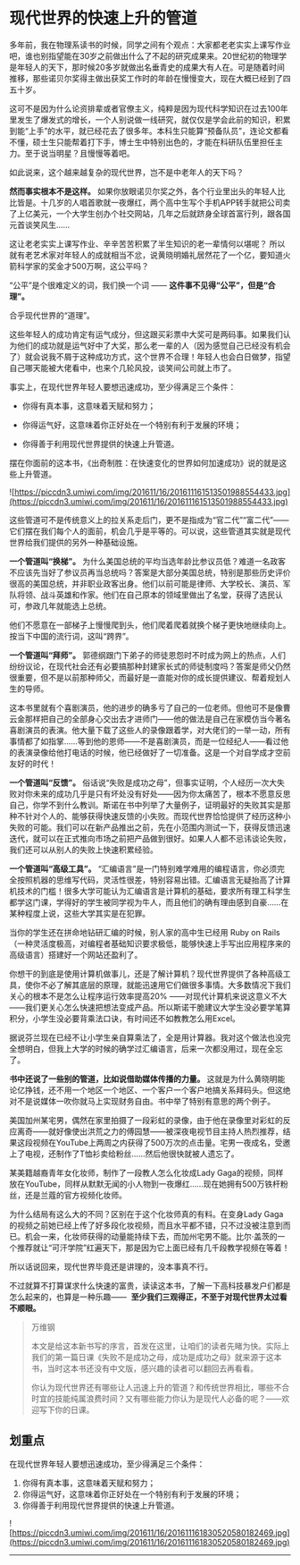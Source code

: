 # 现代世界的快速上升的管道

多年前，我在物理系读书的时候，同学之间有个观点：大家都老老实实上课写作业吧，谁也别指望能在30岁之前做出什么了不起的研究成果来。20世纪初的物理学是年轻人的天下，那时候20多岁就做出名垂青史的成果大有人在。可是随着时间推移，那些诺贝尔奖得主做出获奖工作时的年龄在慢慢变大，现在大概已经到了四五十岁。

这可不是因为什么论资排辈或者官僚主义，纯粹是因为现代科学知识在过去100年里发生了爆发式的增长，一个人别说做一线研究，就仅仅是学会此前的知识，积累到能“上手”的水平，就已经花去了很多年。本科生只能算“预备队员”，连论文都看不懂，硕士生只能帮着打下手，博士生中特别出色的，才能在科研队伍里担任主力。至于说当明星？且慢慢等着吧。

如此说来，这个越来越复杂的现代世界，岂不是中老年人的天下吗？

 **然而事实根本不是这样。** 如果你放眼诺贝尔奖之外，各个行业里出头的年轻人比比皆是。十几岁的人唱首歌就一夜爆红，两个高中生写个手机APP转手就把公司卖了上亿美元，一个大学生创办个社交网站，几年之后就跻身全球首富行列，跟各国元首谈笑风生……

这让老老实实上课写作业、辛辛苦苦积累了半生知识的老一辈情何以堪呢？ 所以就有老艺术家对年轻人的成就相当不忿，说黄晓明婚礼居然花了一个亿，要知道火箭科学家的奖金才500万啊，这公平吗？

“公平”是个很难定义的词，我们换一个词 —— **这件事不见得“公平”，但是“合理”。**

合乎现代世界的“道理”。

这些年轻人的成功肯定有运气成分，但这跟买彩票中大奖可是两码事。如果我们认为他们的成功就是运气好中了大奖，那么老一辈的人（因为感觉自己已经没有机会了）就会说我不屑于这种成功方式，这个世界不合理！年轻人也会白日做梦，指望自己哪天能被大佬看中，也来个几轮风投，谈笑间公司就上市了。

事实上，在现代世界年轻人要想迅速成功，至少得满足三个条件：

* 你得有真本事，这意味着天赋和努力；

* 你得运气好，这意味着你正好处在一个特别有利于发展的环境；

* 你得善于利用现代世界提供的快速上升管道。

摆在你面前的这本书，《出奇制胜：在快速变化的世界如何加速成功》说的就是这些上升管道。

![https://piccdn3.umiwi.com/img/201611/16/201611161513501988554433.jpg](https://piccdn3.umiwi.com/img/201611/16/201611161513501988554433.jpg)

这些管道可不是传统意义上的拉关系走后门，更不是指成为“官二代”“富二代”——它们摆在我们每个人的面前，机会几乎是平等的。可以说，这些管道其实就是现代世界给我们提供的另外一种基础设施。

 **一个管道叫“换梯”。** 为什么美国总统的平均当选年龄比参议员低？难道一名政客不应该先当好了参议员再当总统吗？答案是大部分美国总统，特别是那些历史评价很高的美国总统，并非职业政客出身。他们以前可能是律师、大学校长、演员、军队将领、战斗英雄和作家。他们在自己原本的领域里做出了名堂，获得了选民认可，参政几年就能选上总统。

他们不愿意在一部梯子上慢慢爬到头，他们爬着爬着就换个梯子更快地继续向上。按当下中国的流行词，这叫“跨界”。

 **一个管道叫“拜师”。** 郭德纲跟门下弟子的师徒恩怨时不时成为网上的热点，人们纷纷议论，在现代社会还有必要搞那种封建家长式的师徒制度吗？答案是师父仍然很重要，但不是以前那种师父，而最好是一直能对你的成长提供建议、帮着规划人生的导师。

这本书里就有个喜剧演员，他的进步的确多亏了自己的一位老师。但他可不是像曹云金那样把自己的全部身心交出去才进师门——他的做法是自己在家模仿当今著名喜剧演员的表演。他大量下载了这些人的录像跟着学，对大佬们的一举一动，所有事情都了如指掌……等到他的恩师——不是喜剧演员，而是一位经纪人——看过他的表演录像给他打电话的时候，他已经做好了一切准备。这是一个对自学成才空前友好的时代！

 **一个管道叫“反馈”。** 俗话说“失败是成功之母”，但事实证明，个人经历一次大失败对你未来的成功几乎是只有坏处没有好处——因为你太痛苦了，根本不愿意反思自己，你学不到什么教训。斯诺在书中列举了大量例子，证明最好的失败其实是那种不针对个人的、能够获得快速反馈的小失败。而现代世界恰恰提供了经历这种小失败的可能。我们可以在新产品推出之前，先在小范围内测试一下，获得反馈迅速迭代，就可以在正式推向市场之前把产品做到很好。如果人人都不忌讳谈论失败，我们还可以从别人的失败上快速积累经验。

 **一个管道叫“高级工具”。** “汇编语言”是一门特别难学难用的编程语言，你必须完全按照机器的思维写代码，灵活性很差，特别容易出错。汇编语言无疑抬高了计算机技术的门槛！很多大学可能认为汇编语言是计算机的基础，要求所有理工科学生都学这门课，学得好的学生被同学视为牛人，而且他们的确有理由感到自豪……在某种程度上说，这些大学其实是在犯罪。

当你的学生还在拼命地钻研汇编的时候，别人家的高中生已经用 Ruby on Rails（一种灵活度极高，对编程者基础知识要求极低，能够快速上手写出应用程序来的高级语言）搭建好一个网站还盈利了。

你想干的到底是使用计算机做事儿，还是了解计算机？现代世界提供了各种高级工具，使你不必了解其底层的原理，就能迅速用它们做很多事情。大多数情况下我们关心的根本不是怎么让程序运行效率提高20% ——对现代计算机来说这意义不大——我们更关心怎么快速把想法变成产品。所以斯诺干脆建议大学生没必要学笔算积分，小学生没必要背乘法口诀，有时间还不如教教怎么用Excel。

据说芬兰现在已经不让小学生亲自算乘法了，全是用计算器。我对这个做法也没完全想明白，但我上大学的时候的确学过汇编语言，后来一次都没用过，现在全忘了。

 **书中还说了一些别的管道，比如说借助媒体传播的力量。** 这就是为什么黄晓明能论亿挣钱，还不用一个地区一个地区、一个客户一个客户地搞关系拜码头。但这绝对不是说媒体一吹你就马上实现财务自由。书中举了特别有意思的两个例子。

美国加州某宅男，偶然在家里拍摄了一段彩虹的录像，由于他在录像里对彩虹的反应离奇——就好像使出洪荒之力的傅园慧——被深夜电视节目主持人热烈推荐，结果这段视频在YouTube上两周之内获得了500万次的点击量。宅男一夜成名，受邀上了电视，还制作了T恤衫卖给粉丝……然后他很快就被人遗忘了。

某美籍越裔青年女化妆师，制作了一段教人怎么化妆成Lady Gaga的视频，同样放在YouTube，同样从默默无闻的小人物到一夜爆红……现在她拥有500万铁杆粉丝，还是兰蔻的官方视频化妆师。

为什么结局有这么大的不同？区别在于这个化妆师真的有料。在变身Lady Gaga的视频之前她已经上传了好多段化妆视频，而且水平都不错，只不过没被注意到而已。机会一来，化妆师获得的动量能持续下去，而加州宅男不能。比尔·盖茨的一个推荐就让“可汗学院”红遍天下，那是因为它上面已经有几千段教学视频在等着！

所以话说回来，现代世界毕竟还是讲理的，没本事真不行。

不过就算不打算谋求什么快速的富贵，读读这本书，了解一下高科技暴发户们都是怎么起来的，也算是一种乐趣——  **至少我们三观得正，不至于对现代世界太过看不顺眼。**

> 万维钢
> 
> 本文是给这本新书写的序言，首发在这里，让咱们的读者先睹为快。实际上我们的第一篇日课《失败不是成功之母，成功是成功之母》就来源于这本书，当时这本书还没有中文版，感兴趣的读者可以翻回去再看看。
> 
> 你认为现代世界还有哪些让人迅速上升的管道？和传统世界相比，哪些不合时宜的技能纯属浪费时间？又有哪些能力你认为是现代人必备的呢？——欢迎写下你的日课。

## 划重点

在现代世界年轻人要想迅速成功，至少得满足三个条件：
1. 你得有真本事，这意味着天赋和努力；
2. 你得运气好，这意味着你正好处在一个特别有利于发展的环境；
3. 你得善于利用现代世界提供的快速上升管道。

![https://piccdn3.umiwi.com/img/201611/16/201611161830520580182469.jpg](https://piccdn3.umiwi.com/img/201611/16/201611161830520580182469.jpg)

---
